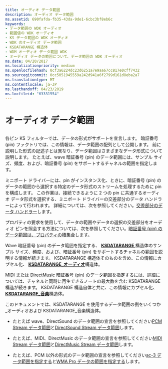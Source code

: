 ```yaml
---
title: オーディオ データ範囲
description: オーディオ データ範囲
ms.assetid: 690fafda-fb35-43da-9de1-6cbc3bf8eb6c
keywords:
- データ範囲の WDK オーディオ
- 範囲値の WDK オーディオ
- KS データ範囲の WDK オーディオ
- WDK のオーディオ データ範囲
- KSDATARANGE 構造体
- WDM オーディオ データ範囲 WDK
- オーディオ データの範囲について、データ範囲の WDK オーディオ
ms.date: 04/20/2017
ms.localizationpriority: medium
ms.openlocfilehash: 0cf3a6224dc23d6251a7e9aa67cc817e0cff7432
ms.sourcegitcommit: 0cc5051945559a242d941a6f2799d161d8eba2a7
ms.translationtype: MT
ms.contentlocale: ja-JP
ms.lasthandoff: 04/23/2019
ms.locfileid: "63331554"
---
```

# <a name="audio-data-ranges"></a>オーディオ データ範囲


## <span id="audio_data_ranges"></span><span id="AUDIO_DATA_RANGES"></span>


各ピン KS フィルターでは、データの形式がサポートを宣言します。 暗証番号 (pin) ファクトリでは、この情報は、データ範囲の配列として公開します。 前に説明した形式の記述子とは異なり、データ範囲はさまざまなデータ形式について説明します。 たとえば、wave 暗証番号 (pin) のデータ範囲には、サンプル サイズ、頻度、および、暗証番号 (pin) をサポートするチャネルの範囲を指定します。

ミニポート ドライバーには、pin がインスタンス化、ときに、暗証番号 (pin) のデータの範囲から選択する特定のデータ形式のストリームを処理するために pin を構成します。 この作業は、接続できるように 2 つの pin に共通するオーディオ データ形式を選択する、ミニポート ドライバーの交差部分のデータ ハンドラーによって行われます。 詳細については、次を参照してください。[交差部分のデータ ハンドラー](data-intersection-handlers.md)します。

プロパティの要求を使用して、データの範囲やデータの選択の交差部分をオーディオ ピンを照会する方法については、次を参照してください。[暗証番号 (pin) のデータ範囲は、プロパティの積集合](pin-data-range-and-intersection-properties.md)します。

Wave 暗証番号 (pin) のデータ範囲を指定する、 [ **KSDATARANGE** ](https://msdn.microsoft.com/library/windows/hardware/ff561658)構造体のサンプル サイズ、頻度、および、暗証番号 (pin) をサポートするチャネルの範囲を説明する情報が続きます。 KSDATARANGE 構造体そのものを含め、この情報にカプセル化、 [ **KSDATARANGE\_オーディオ**](https://msdn.microsoft.com/library/windows/hardware/ff537096)構造体。

MIDI または DirectMusic 暗証番号 (pin) のデータ範囲を指定するには、詳細については、チャネルと同時に再生できるノートの最大数を含む KSDATARANGE 構造が続きます。 KSDATARANGE 構造自体と共に、この情報にカプセル化、 [ **KSDATARANGE\_音楽**](https://msdn.microsoft.com/library/windows/hardware/ff537097)構造体。

このドキュメントでは、KSDATARANGE を使用するデータ範囲の例をいくつか\_オーディオおよび KSDATARANGE\_音楽構造体。

-   たとえば wave、DirectSound のデータ範囲の宣言を参照してください[PCM Stream データ範囲](pcm-stream-data-range.md)と[DirectSound Stream データ範囲](directsound-stream-data-range.md)します。

-   たとえば、MIDI、DirectMusic のデータ範囲の宣言を参照してください[MIDI Stream データ範囲](midi-stream-data-range.md)と[DirectMusic Stream データ範囲](directmusic-stream-data-range.md)します。

-   たとえば、PCM 以外の形式のデータ範囲の宣言を参照してください[ac-3 データ範囲を指定する](specifying-ac-3-data-ranges.md)と[WMA Pro データの範囲を指定する](specifying-wma-pro-data-ranges.md)します。

 

 




